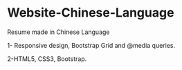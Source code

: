 # Website-Chinese-Language

Resume made in Chinese Language

1- Responsive design, Bootstrap Grid and @media queries.

2-HTML5, CSS3, Bootstrap. 



